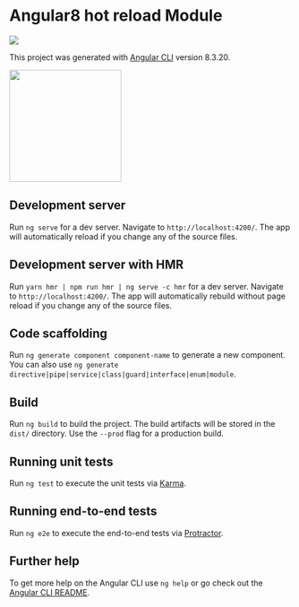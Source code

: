 # Angular8 hot reload Module

<img src="https://cloud.githubusercontent.com/assets/1016365/26220655/77e69902-3be1-11e7-8305-87471affe598.png">

This project was generated with [Angular CLI](https://github.com/angular/angular-cli) version 8.3.20.

<img src="https://raw.githubusercontent.com/dwyl/repo-badges/master/highresPNGs/build-passing.png" width="200">

## Development server

Run `ng serve` for a dev server. Navigate to `http://localhost:4200/`. The app will automatically reload if you change any of the source files.

## Development server with HMR

Run `yarn hmr | npm run hmr | ng serve -c hmr` for a dev server. Navigate to `http://localhost:4200/`. The app will automatically rebuild without page reload if you change any of the source files.

## Code scaffolding

Run `ng generate component component-name` to generate a new component. You can also use `ng generate directive|pipe|service|class|guard|interface|enum|module`.

## Build

Run `ng build` to build the project. The build artifacts will be stored in the `dist/` directory. Use the `--prod` flag for a production build.

## Running unit tests

Run `ng test` to execute the unit tests via [Karma](https://karma-runner.github.io).

## Running end-to-end tests

Run `ng e2e` to execute the end-to-end tests via [Protractor](http://www.protractortest.org/).

## Further help

To get more help on the Angular CLI use `ng help` or go check out the [Angular CLI README](https://github.com/angular/angular-cli/blob/master/README.md).
